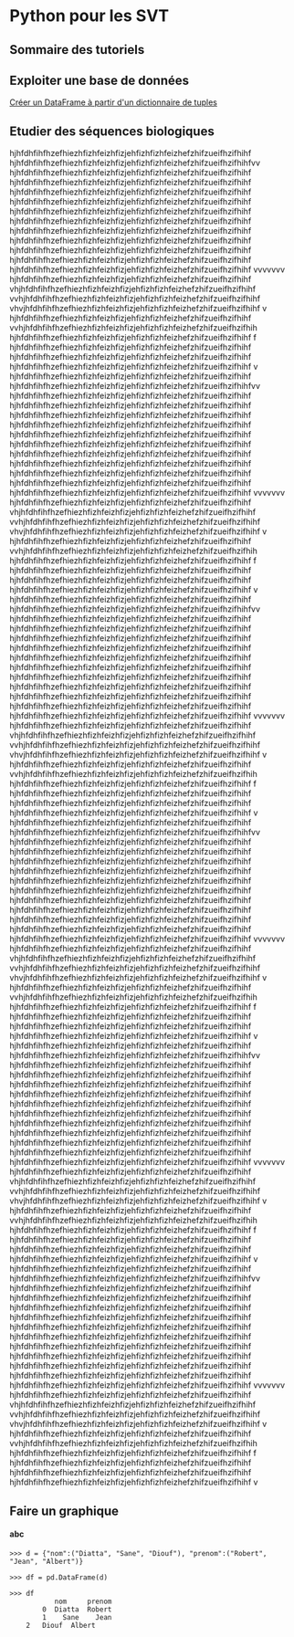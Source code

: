 # Python pour les SVT

## Sommaire des tutoriels

## Exploiter une base de données

[Créer un DataFrame à partir d'un dictionnaire de tuples](#_abc)

## Etudier des séquences biologiques

hjhfdhfihfhzefhiezhfizhfeizhfizjehfizhfizhfeizhefzhifzueifhzifhihf hjhfdhfihfhzefhiezhfizhfeizhfizjehfizhfizhfeizhefzhifzueifhzifhihfvv hjhfdhfihfhzefhiezhfizhfeizhfizjehfizhfizhfeizhefzhifzueifhzifhihf hjhfdhfihfhzefhiezhfizhfeizhfizjehfizhfizhfeizhefzhifzueifhzifhihf hjhfdhfihfhzefhiezhfizhfeizhfizjehfizhfizhfeizhefzhifzueifhzifhihf hjhfdhfihfhzefhiezhfizhfeizhfizjehfizhfizhfeizhefzhifzueifhzifhihf hjhfdhfihfhzefhiezhfizhfeizhfizjehfizhfizhfeizhefzhifzueifhzifhihf hjhfdhfihfhzefhiezhfizhfeizhfizjehfizhfizhfeizhefzhifzueifhzifhihf hjhfdhfihfhzefhiezhfizhfeizhfizjehfizhfizhfeizhefzhifzueifhzifhihf hjhfdhfihfhzefhiezhfizhfeizhfizjehfizhfizhfeizhefzhifzueifhzifhihf hjhfdhfihfhzefhiezhfizhfeizhfizjehfizhfizhfeizhefzhifzueifhzifhihf hjhfdhfihfhzefhiezhfizhfeizhfizjehfizhfizhfeizhefzhifzueifhzifhihf hjhfdhfihfhzefhiezhfizhfeizhfizjehfizhfizhfeizhefzhifzueifhzifhihf vvvvvvv hjhfdhfihfhzefhiezhfizhfeizhfizjehfizhfizhfeizhefzhifzueifhzifhihf vhjhfdhfihfhzefhiezhfizhfeizhfizjehfizhfizhfeizhefzhifzueifhzifhihf vvhjhfdhfihfhzefhiezhfizhfeizhfizjehfizhfizhfeizhefzhifzueifhzifhihf vhvjhfdhfihfhzefhiezhfizhfeizhfizjehfizhfizhfeizhefzhifzueifhzifhihf v hjhfdhfihfhzefhiezhfizhfeizhfizjehfizhfizhfeizhefzhifzueifhzifhihf vvhjhfdhfihfhzefhiezhfizhfeizhfizjehfizhfizhfeizhefzhifzueifhzifhih hjhfdhfihfhzefhiezhfizhfeizhfizjehfizhfizhfeizhefzhifzueifhzifhihf f hjhfdhfihfhzefhiezhfizhfeizhfizjehfizhfizhfeizhefzhifzueifhzifhihf hjhfdhfihfhzefhiezhfizhfeizhfizjehfizhfizhfeizhefzhifzueifhzifhihf hjhfdhfihfhzefhiezhfizhfeizhfizjehfizhfizhfeizhefzhifzueifhzifhihf v hjhfdhfihfhzefhiezhfizhfeizhfizjehfizhfizhfeizhefzhifzueifhzifhihf hjhfdhfihfhzefhiezhfizhfeizhfizjehfizhfizhfeizhefzhifzueifhzifhihfvv hjhfdhfihfhzefhiezhfizhfeizhfizjehfizhfizhfeizhefzhifzueifhzifhihf hjhfdhfihfhzefhiezhfizhfeizhfizjehfizhfizhfeizhefzhifzueifhzifhihf hjhfdhfihfhzefhiezhfizhfeizhfizjehfizhfizhfeizhefzhifzueifhzifhihf hjhfdhfihfhzefhiezhfizhfeizhfizjehfizhfizhfeizhefzhifzueifhzifhihf hjhfdhfihfhzefhiezhfizhfeizhfizjehfizhfizhfeizhefzhifzueifhzifhihf hjhfdhfihfhzefhiezhfizhfeizhfizjehfizhfizhfeizhefzhifzueifhzifhihf hjhfdhfihfhzefhiezhfizhfeizhfizjehfizhfizhfeizhefzhifzueifhzifhihf hjhfdhfihfhzefhiezhfizhfeizhfizjehfizhfizhfeizhefzhifzueifhzifhihf hjhfdhfihfhzefhiezhfizhfeizhfizjehfizhfizhfeizhefzhifzueifhzifhihf hjhfdhfihfhzefhiezhfizhfeizhfizjehfizhfizhfeizhefzhifzueifhzifhihf hjhfdhfihfhzefhiezhfizhfeizhfizjehfizhfizhfeizhefzhifzueifhzifhihf vvvvvvv hjhfdhfihfhzefhiezhfizhfeizhfizjehfizhfizhfeizhefzhifzueifhzifhihf vhjhfdhfihfhzefhiezhfizhfeizhfizjehfizhfizhfeizhefzhifzueifhzifhihf vvhjhfdhfihfhzefhiezhfizhfeizhfizjehfizhfizhfeizhefzhifzueifhzifhihf vhvjhfdhfihfhzefhiezhfizhfeizhfizjehfizhfizhfeizhefzhifzueifhzifhihf v hjhfdhfihfhzefhiezhfizhfeizhfizjehfizhfizhfeizhefzhifzueifhzifhihf vvhjhfdhfihfhzefhiezhfizhfeizhfizjehfizhfizhfeizhefzhifzueifhzifhih hjhfdhfihfhzefhiezhfizhfeizhfizjehfizhfizhfeizhefzhifzueifhzifhihf f hjhfdhfihfhzefhiezhfizhfeizhfizjehfizhfizhfeizhefzhifzueifhzifhihf hjhfdhfihfhzefhiezhfizhfeizhfizjehfizhfizhfeizhefzhifzueifhzifhihf hjhfdhfihfhzefhiezhfizhfeizhfizjehfizhfizhfeizhefzhifzueifhzifhihf v
hjhfdhfihfhzefhiezhfizhfeizhfizjehfizhfizhfeizhefzhifzueifhzifhihf hjhfdhfihfhzefhiezhfizhfeizhfizjehfizhfizhfeizhefzhifzueifhzifhihfvv hjhfdhfihfhzefhiezhfizhfeizhfizjehfizhfizhfeizhefzhifzueifhzifhihf hjhfdhfihfhzefhiezhfizhfeizhfizjehfizhfizhfeizhefzhifzueifhzifhihf hjhfdhfihfhzefhiezhfizhfeizhfizjehfizhfizhfeizhefzhifzueifhzifhihf hjhfdhfihfhzefhiezhfizhfeizhfizjehfizhfizhfeizhefzhifzueifhzifhihf hjhfdhfihfhzefhiezhfizhfeizhfizjehfizhfizhfeizhefzhifzueifhzifhihf hjhfdhfihfhzefhiezhfizhfeizhfizjehfizhfizhfeizhefzhifzueifhzifhihf hjhfdhfihfhzefhiezhfizhfeizhfizjehfizhfizhfeizhefzhifzueifhzifhihf hjhfdhfihfhzefhiezhfizhfeizhfizjehfizhfizhfeizhefzhifzueifhzifhihf hjhfdhfihfhzefhiezhfizhfeizhfizjehfizhfizhfeizhefzhifzueifhzifhihf hjhfdhfihfhzefhiezhfizhfeizhfizjehfizhfizhfeizhefzhifzueifhzifhihf hjhfdhfihfhzefhiezhfizhfeizhfizjehfizhfizhfeizhefzhifzueifhzifhihf vvvvvvv hjhfdhfihfhzefhiezhfizhfeizhfizjehfizhfizhfeizhefzhifzueifhzifhihf vhjhfdhfihfhzefhiezhfizhfeizhfizjehfizhfizhfeizhefzhifzueifhzifhihf vvhjhfdhfihfhzefhiezhfizhfeizhfizjehfizhfizhfeizhefzhifzueifhzifhihf vhvjhfdhfihfhzefhiezhfizhfeizhfizjehfizhfizhfeizhefzhifzueifhzifhihf v hjhfdhfihfhzefhiezhfizhfeizhfizjehfizhfizhfeizhefzhifzueifhzifhihf vvhjhfdhfihfhzefhiezhfizhfeizhfizjehfizhfizhfeizhefzhifzueifhzifhih hjhfdhfihfhzefhiezhfizhfeizhfizjehfizhfizhfeizhefzhifzueifhzifhihf f hjhfdhfihfhzefhiezhfizhfeizhfizjehfizhfizhfeizhefzhifzueifhzifhihf hjhfdhfihfhzefhiezhfizhfeizhfizjehfizhfizhfeizhefzhifzueifhzifhihf hjhfdhfihfhzefhiezhfizhfeizhfizjehfizhfizhfeizhefzhifzueifhzifhihf v
hjhfdhfihfhzefhiezhfizhfeizhfizjehfizhfizhfeizhefzhifzueifhzifhihf hjhfdhfihfhzefhiezhfizhfeizhfizjehfizhfizhfeizhefzhifzueifhzifhihfvv hjhfdhfihfhzefhiezhfizhfeizhfizjehfizhfizhfeizhefzhifzueifhzifhihf hjhfdhfihfhzefhiezhfizhfeizhfizjehfizhfizhfeizhefzhifzueifhzifhihf hjhfdhfihfhzefhiezhfizhfeizhfizjehfizhfizhfeizhefzhifzueifhzifhihf hjhfdhfihfhzefhiezhfizhfeizhfizjehfizhfizhfeizhefzhifzueifhzifhihf hjhfdhfihfhzefhiezhfizhfeizhfizjehfizhfizhfeizhefzhifzueifhzifhihf hjhfdhfihfhzefhiezhfizhfeizhfizjehfizhfizhfeizhefzhifzueifhzifhihf hjhfdhfihfhzefhiezhfizhfeizhfizjehfizhfizhfeizhefzhifzueifhzifhihf hjhfdhfihfhzefhiezhfizhfeizhfizjehfizhfizhfeizhefzhifzueifhzifhihf hjhfdhfihfhzefhiezhfizhfeizhfizjehfizhfizhfeizhefzhifzueifhzifhihf hjhfdhfihfhzefhiezhfizhfeizhfizjehfizhfizhfeizhefzhifzueifhzifhihf hjhfdhfihfhzefhiezhfizhfeizhfizjehfizhfizhfeizhefzhifzueifhzifhihf vvvvvvv hjhfdhfihfhzefhiezhfizhfeizhfizjehfizhfizhfeizhefzhifzueifhzifhihf vhjhfdhfihfhzefhiezhfizhfeizhfizjehfizhfizhfeizhefzhifzueifhzifhihf vvhjhfdhfihfhzefhiezhfizhfeizhfizjehfizhfizhfeizhefzhifzueifhzifhihf vhvjhfdhfihfhzefhiezhfizhfeizhfizjehfizhfizhfeizhefzhifzueifhzifhihf v hjhfdhfihfhzefhiezhfizhfeizhfizjehfizhfizhfeizhefzhifzueifhzifhihf vvhjhfdhfihfhzefhiezhfizhfeizhfizjehfizhfizhfeizhefzhifzueifhzifhih hjhfdhfihfhzefhiezhfizhfeizhfizjehfizhfizhfeizhefzhifzueifhzifhihf f hjhfdhfihfhzefhiezhfizhfeizhfizjehfizhfizhfeizhefzhifzueifhzifhihf hjhfdhfihfhzefhiezhfizhfeizhfizjehfizhfizhfeizhefzhifzueifhzifhihf hjhfdhfihfhzefhiezhfizhfeizhfizjehfizhfizhfeizhefzhifzueifhzifhihf v
hjhfdhfihfhzefhiezhfizhfeizhfizjehfizhfizhfeizhefzhifzueifhzifhihf hjhfdhfihfhzefhiezhfizhfeizhfizjehfizhfizhfeizhefzhifzueifhzifhihfvv hjhfdhfihfhzefhiezhfizhfeizhfizjehfizhfizhfeizhefzhifzueifhzifhihf hjhfdhfihfhzefhiezhfizhfeizhfizjehfizhfizhfeizhefzhifzueifhzifhihf hjhfdhfihfhzefhiezhfizhfeizhfizjehfizhfizhfeizhefzhifzueifhzifhihf hjhfdhfihfhzefhiezhfizhfeizhfizjehfizhfizhfeizhefzhifzueifhzifhihf hjhfdhfihfhzefhiezhfizhfeizhfizjehfizhfizhfeizhefzhifzueifhzifhihf hjhfdhfihfhzefhiezhfizhfeizhfizjehfizhfizhfeizhefzhifzueifhzifhihf hjhfdhfihfhzefhiezhfizhfeizhfizjehfizhfizhfeizhefzhifzueifhzifhihf hjhfdhfihfhzefhiezhfizhfeizhfizjehfizhfizhfeizhefzhifzueifhzifhihf hjhfdhfihfhzefhiezhfizhfeizhfizjehfizhfizhfeizhefzhifzueifhzifhihf hjhfdhfihfhzefhiezhfizhfeizhfizjehfizhfizhfeizhefzhifzueifhzifhihf hjhfdhfihfhzefhiezhfizhfeizhfizjehfizhfizhfeizhefzhifzueifhzifhihf vvvvvvv hjhfdhfihfhzefhiezhfizhfeizhfizjehfizhfizhfeizhefzhifzueifhzifhihf vhjhfdhfihfhzefhiezhfizhfeizhfizjehfizhfizhfeizhefzhifzueifhzifhihf vvhjhfdhfihfhzefhiezhfizhfeizhfizjehfizhfizhfeizhefzhifzueifhzifhihf vhvjhfdhfihfhzefhiezhfizhfeizhfizjehfizhfizhfeizhefzhifzueifhzifhihf v hjhfdhfihfhzefhiezhfizhfeizhfizjehfizhfizhfeizhefzhifzueifhzifhihf vvhjhfdhfihfhzefhiezhfizhfeizhfizjehfizhfizhfeizhefzhifzueifhzifhih hjhfdhfihfhzefhiezhfizhfeizhfizjehfizhfizhfeizhefzhifzueifhzifhihf f hjhfdhfihfhzefhiezhfizhfeizhfizjehfizhfizhfeizhefzhifzueifhzifhihf hjhfdhfihfhzefhiezhfizhfeizhfizjehfizhfizhfeizhefzhifzueifhzifhihf hjhfdhfihfhzefhiezhfizhfeizhfizjehfizhfizhfeizhefzhifzueifhzifhihf v
hjhfdhfihfhzefhiezhfizhfeizhfizjehfizhfizhfeizhefzhifzueifhzifhihf hjhfdhfihfhzefhiezhfizhfeizhfizjehfizhfizhfeizhefzhifzueifhzifhihfvv hjhfdhfihfhzefhiezhfizhfeizhfizjehfizhfizhfeizhefzhifzueifhzifhihf hjhfdhfihfhzefhiezhfizhfeizhfizjehfizhfizhfeizhefzhifzueifhzifhihf hjhfdhfihfhzefhiezhfizhfeizhfizjehfizhfizhfeizhefzhifzueifhzifhihf hjhfdhfihfhzefhiezhfizhfeizhfizjehfizhfizhfeizhefzhifzueifhzifhihf hjhfdhfihfhzefhiezhfizhfeizhfizjehfizhfizhfeizhefzhifzueifhzifhihf hjhfdhfihfhzefhiezhfizhfeizhfizjehfizhfizhfeizhefzhifzueifhzifhihf hjhfdhfihfhzefhiezhfizhfeizhfizjehfizhfizhfeizhefzhifzueifhzifhihf hjhfdhfihfhzefhiezhfizhfeizhfizjehfizhfizhfeizhefzhifzueifhzifhihf hjhfdhfihfhzefhiezhfizhfeizhfizjehfizhfizhfeizhefzhifzueifhzifhihf hjhfdhfihfhzefhiezhfizhfeizhfizjehfizhfizhfeizhefzhifzueifhzifhihf hjhfdhfihfhzefhiezhfizhfeizhfizjehfizhfizhfeizhefzhifzueifhzifhihf vvvvvvv hjhfdhfihfhzefhiezhfizhfeizhfizjehfizhfizhfeizhefzhifzueifhzifhihf vhjhfdhfihfhzefhiezhfizhfeizhfizjehfizhfizhfeizhefzhifzueifhzifhihf vvhjhfdhfihfhzefhiezhfizhfeizhfizjehfizhfizhfeizhefzhifzueifhzifhihf vhvjhfdhfihfhzefhiezhfizhfeizhfizjehfizhfizhfeizhefzhifzueifhzifhihf v hjhfdhfihfhzefhiezhfizhfeizhfizjehfizhfizhfeizhefzhifzueifhzifhihf vvhjhfdhfihfhzefhiezhfizhfeizhfizjehfizhfizhfeizhefzhifzueifhzifhih hjhfdhfihfhzefhiezhfizhfeizhfizjehfizhfizhfeizhefzhifzueifhzifhihf f hjhfdhfihfhzefhiezhfizhfeizhfizjehfizhfizhfeizhefzhifzueifhzifhihf hjhfdhfihfhzefhiezhfizhfeizhfizjehfizhfizhfeizhefzhifzueifhzifhihf hjhfdhfihfhzefhiezhfizhfeizhfizjehfizhfizhfeizhefzhifzueifhzifhihf v


## Faire un graphique


#### abc

	>>> d = {"nom":("Diatta", "Sane", "Diouf"), "prenom":("Robert", "Jean", "Albert")}
	
	>>> df = pd.DataFrame(d)
	
	>>> df
	           nom     prenom
	        0  Diatta  Robert
	        1    Sane    Jean
		2   Diouf  Albert


